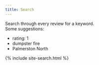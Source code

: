 ```yaml
---
title: Search
---
```

Search through every review for a keyword.
<br>
Some suggestions:
 - rating: 1
 - dumpster fire
 - Palmerston North

{% include site-search.html %}
